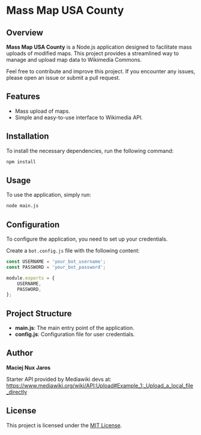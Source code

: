# Mass Map USA County

## Overview

**Mass Map USA County** is a Node.js application designed to facilitate mass uploads of modified maps.
This project provides a streamlined way to manage and upload map data to Wikimedia Commons.

Feel free to contribute and improve this project.
If you encounter any issues, please open an issue or submit a pull request.

## Features

- Mass upload of maps.
- Simple and easy-to-use interface to Wikimedia API.

## Installation

To install the necessary dependencies, run the following command:

```bash
npm install
```

## Usage

To use the application, simply run:

```bash
node main.js
```

## Configuration

To configure the application, you need to set up your credentials.

Create a `bot.config.js` file with the following content:
```javascript
const USERNAME = 'your_bot_username';
const PASSWORD = 'your_bot_password';

module.exports = {
	USERNAME,
	PASSWORD,
};
```

## Project Structure

- **main.js**: The main entry point of the application.
- **config.js**: Configuration file for user credentials.

## Author

**Maciej Nux Jaros**

Starter API provided by Mediawiki devs at:
https://www.mediawiki.org/wiki/API:Upload#Example_1:_Upload_a_local_file_directly

## License

This project is licensed under the [MIT License](https://en.wikipedia.org/wiki/MIT_License).
